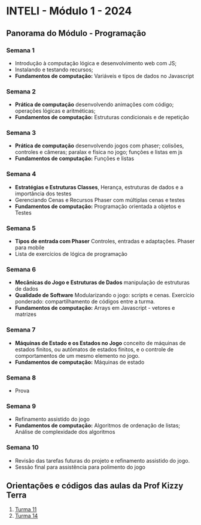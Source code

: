 # INTELI - Módulo 1 - 2024

## Panorama do Módulo - Programação
### Semana 1
- Introdução à computação lógica e desenvolvimento web com JS; 
- Instalando e testando recursos;
- **Fundamentos de computação:** Variáveis e tipos de dados no Javascript
### Semana 2
- **Prática de computação** desenvolvendo animações com código; operações lógicas e aritméticas;
- **Fundamentos de computação:** Estruturas condicionais e de repetição
### Semana 3
- **Prática de computação** desenvolvendo jogos com phaser; colisões, controles e câmeras; paralax e física no jogo; funções e listas em js
- **Fundamentos de computação:** Funções e listas
### Semana 4
- **Estratégias e Estruturas Classes**, Herança, estruturas de dados e a importância dos testes
- Gerenciando Cenas e Recursos Phaser com múltiplas cenas e testes
- **Fundamentos de computação:** Programação orientada a objetos e Testes
### Semana 5
- **Tipos de entrada com Phaser** Controles, entradas e adaptações. Phaser para mobile
- Lista de exercícios de lógica de programação
### Semana 6
- **Mecânicas do Jogo e Estruturas de Dados** manipulação de estruturas de dados
- **Qualidade de Software** Modularizando o jogo: scripts e cenas. Exercício ponderado: compartilhamento de códigos entre a turma.
- **Fundamentos de computação:** Arrays em Javascript - vetores e matrizes
### Semana 7
  - **Máquinas de Estado e os Estados no Jogo** conceito de máquinas de estados finitos, ou autômatos de estados finitos, e o controle de comportamentos de um mesmo elemento no jogo.
  - **Fundamentos de computação:** Máquinas de estado
### Semana 8 
- Prova
### Semana 9
- Refinamento assistido do jogo
- **Fundamentos de computação:** Algoritmos de ordenação de listas; Análise de complexidade dos algoritmos
### Semana 10
- Revisão das tarefas futuras do projeto e refinamento assistido do jogo.
- Sessão final para assistência para polimento do jogo


## Orientações e códigos das aulas da Prof Kizzy Terra
1. [Turma 11](https://github.com/kterra/Inteli-20241A-Workspace-Aulas/tree/main/INTELI-M1-T11)
2. [Turma 14](https://github.com/kterra/Inteli-20241A-Workspace-Aulas/tree/main/INTELI-M1-T14)
